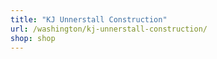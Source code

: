 ```yaml
---
title: "KJ Unnerstall Construction"
url: /washington/kj-unnerstall-construction/
shop: shop
---
```

